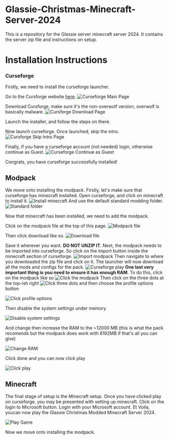 # Glassie-Christmas-Minecraft-Server-2024
This is a repository for the Glassie server minecraft server 2024. It contains the server zip file and instructions on setup.
# Installation Instructions
### Curseforge
Firstly, we need to install the curseforge launcher.

Go to the Cursforge website [here](https://www.curseforge.com/).
![Curseforge Main Page](images/curseforge_main.png)

Download Cursforge, make sure it's the non-overwolf version, overwolf is basically malware.
![Cursforge Download Page](images/curseforge_download.png)

Launch the installer, and follow the steps on there.

Now launch curseforge. Once launched, skip the intro.
![Cursforge Skip Intro Page](images/curseforge_skip.png)

Finally, if you have a curseforge account (not needed) login, otherwise continue as Guest.
![Curseforge Continue as Guest](images/curseforge_guest.png)

Congrats, you have curseforge successfully installed!

## Modpack

We move onto installing the modpack. Firstly, let's make sure that curseforge has minecraft installed. Open curseforge, and click on minecraft to install it.
![Install minecraft](images/install_minecraft.png)
And use the default standard modding folder.
![Standard folder](images/minecraft_standard.png)

Now that minecraft has been installed, we need to add the modpack.

Click on the modpack file at the top of this page.
![Modpack file](images/click_zip.png)

Then click download like so.
![Download file](images/download_modpack.png)


Save it wherever you want. **DO NOT UNZIP IT**. Next, the modpack needs to be imported into curseforge. So click on the import button inside the minecraft section of curseforge.
![Import modpack](images/import_modpack.png)
Then navigate to where you downloaded the zip file and click on it. The launcher will now download all the mods and configs for the pack.
![Curseforge play](images/curseforge_play.png)
**One last very important thing is you need to ensure it has enough RAM**. To do this, click on the modpack like so
![Click the modpack](images/curseforge_click_instance.png)
Then click on the three dots at the top-ish right
![Click three dots](images/cursforge_triple_dot.png)
and then choose the profile options button

![Click profile options](images/profile_options.png)

Then disable the system settings under memory

![Disable system settings](images/disable_system_settings.png)

And change then increase the RAM to the ~12000 MB (this is what the pack recomends but the modpack does work with 8192MB if that's all you can give)

![Change RAM](images/set_ram.png)

Click done and you can now click play

![Click play](images/curseforge_play.png)


## Minecraft

The final stage of setup is the Minecraft setup. Once you have clicked play on curseforge, you may be presented with setting up minecraft. Click on the login to Microsoft button. Login with your Microsoft account. Et Voila, youcan now play the Glassie Christmas Modded Minecraft Server 2024.

![Play Game](images/minecraft_play.png)

Now we move onto installing the modpack.